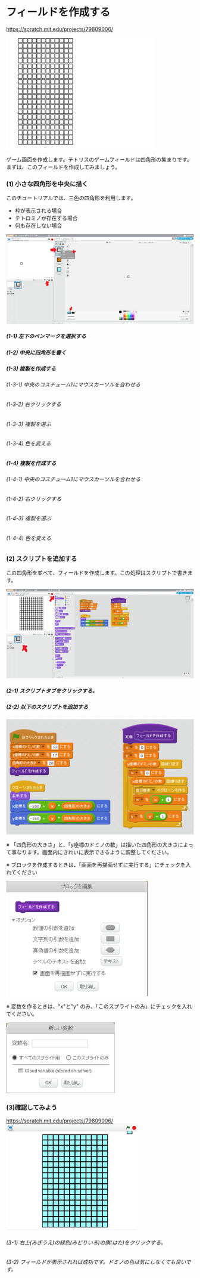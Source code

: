 # フィールドを作成する

https://scratch.mit.edu/projects/79809006/

![](board.png)

ゲーム画面を作成します。テトリスのゲームフィールドは四角形の集まりです。
まずは、このフィールドを作成してみましょう。


### (1) 小さな四角形を中央に描く

このチュートリアルでは、三色の四角形を利用します。
* 枠が表示される場合
* テトロミノが存在する場合
* 何も存在しない場合

![](b001.png)

##### (1-1) 左下のペンマークを選択する
##### (1-2) 中央に四角形を書く
##### (1-3) 複製を作成する
###### (1-3-1) 中央のコスチューム1にマウスカーソルを合わせる
###### (1-3-2) 右クリックする
###### (1-3-3) 複製を選ぶ
###### (1-3-4) 色を変える
##### (1-4) 複製を作成する
###### (1-4-1) 中央のコスチューム1にマウスカーソルを合わせる
###### (1-4-2) 右クリックする
###### (1-4-3) 複製を選ぶ
###### (1-4-4) 色を変える

 
  
  

### (2) スクリプトを追加する
この四角形を並べて、フィールドを作成します。この処理はスクリプトで書きます。


![](b002.png)
##### (2-1) スクリプトタブをクリックする。
##### (2-2) 以下のスクリプトを追加する

![](script.png)

※ 「四角形の大きさ」と、「y座標のドミノの数」は描いた四角形の大きさによって事なります。画面内にきれいに表示できるように調整してください。

※ ブロックを作成するときは、「画面を再描画せずに実行する」にチェックを入れてください

![](block_option.png)


※  変数を作るときは、"x"と"y" のみ、「このスプライトのみ」にチェックを入れてください。

![](data_option.png)

  
  
  
   

### (3)確認してみよう

https://scratch.mit.edu/projects/79809006/
![](test.png)

###### (3-1) 右上(みぎうえ)の緑色(みどりいろ)の旗(はた)をクリックする。

###### (3-2) フィールドが表示されれば成功です。ドミノの色は気にしなくても良いです。



